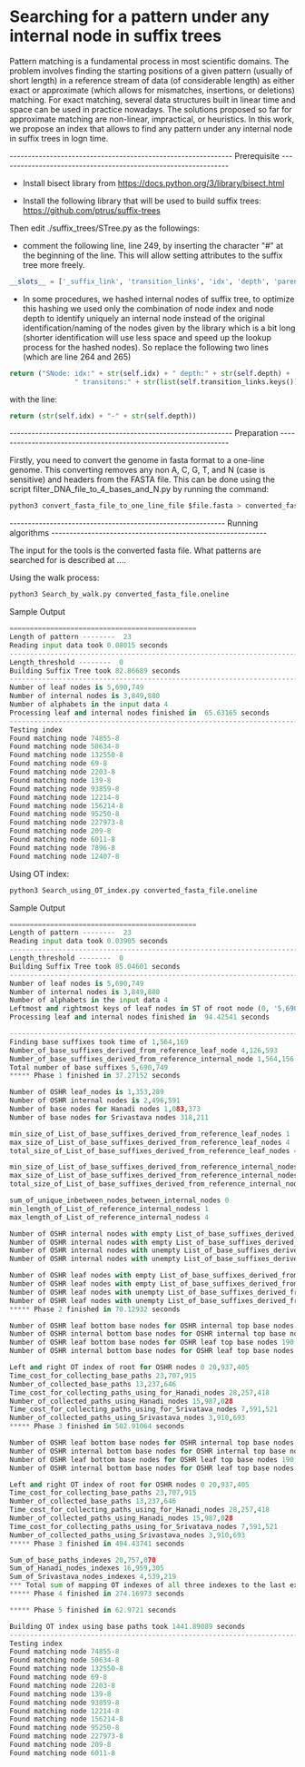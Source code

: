 # Searching for a pattern under any internal node in suffix trees

Pattern matching is a fundamental process in most scientific domains. The problem involves finding the starting positions of a given pattern (usually of short length) in a reference stream of data (of considerable length) as either exact or approximate (which allows for mismatches, insertions, or deletions) matching. For exact matching, several data structures built in linear time and space can be used in practice nowadays. The solutions proposed so far for approximate matching are non-linear, impractical, or heuristics. In this work, we propose an index that allows to find any pattern under any internal node in suffix trees in logn time. 

------------------------------------------------------------- Prerequisite ---------------------------------------------------------------
* Install bisect library from https://docs.python.org/3/library/bisect.html 

* Install the following library that will be used to build suffix trees:
https://github.com/ptrus/suffix-trees 

Then edit ./suffix_trees/STree.py as the followings:

- comment the following line, line 249, by inserting the character "#" at the beginning of the line. This will allow setting attributes to the suffix tree more freely.
```python
__slots__ = ['_suffix_link', 'transition_links', 'idx', 'depth', 'parent', 'generalized_idxs']
```

- In some procedures, we hashed internal nodes of suffix tree, to optimize this hashing we used only the combination of node index and node depth to identify uniquely an internal node instead of the original identification/naming of the nodes given by the library which is a bit long (shorter identification will use less space and speed up the lookup process for the hashed nodes). So replace the following two lines (which are line 264 and 265) 
```python
return ("SNode: idx:" + str(self.idx) + " depth:" + str(self.depth) +
                " transitons:" + str(list(self.transition_links.keys())))
```
with the line:
```python
return (str(self.idx) + "-" + str(self.depth))
```

------------------------------------------------------------- Preparation ----------------------------------------------------------------

Firstly, you need to convert the genome in fasta format to a one-line genome. This converting removes any non A, C, G, T, and N (case is sensitive) and headers from the FASTA file. This can be done using the script filter_DNA_file_to_4_bases_and_N.py by running the command:

```python
python3 convert_fasta_file_to_one_line_file $file.fasta > converted_fasta_file.oneline
```
----------------------------------------------------------- Running algorithms -----------------------------------------------------------

The input for the tools is the converted fasta file. What patterns are searched for is described at ....

Using the walk process:

```python
python3 Search_by_walk.py converted_fasta_file.oneline
```

Sample Output
```python
==============================================
Length of pattern --------  23
Reading input data took 0.08015 seconds
------------------------------------------------------------------------------------------
Length_threshold --------  0
Building Suffix Tree took 82.86689 seconds
------------------------------------------------------------------------------------------
Number of leaf nodes is 5,690,749
Number of internal nodes is 3,849,880
Number of alphabets in the input data 4
Processing leaf and internal nodes finished in  65.63165 seconds
------------------------------------------------------------------------------------------
Testing index
Found matching node 74855-8
Found matching node 50634-8
Found matching node 132550-8
Found matching node 69-8
Found matching node 2203-8
Found matching node 139-8
Found matching node 93859-8
Found matching node 12214-8
Found matching node 156214-8
Found matching node 95250-8
Found matching node 227973-8
Found matching node 209-8
Found matching node 6011-8
Found matching node 7896-8
Found matching node 12407-8
```

Using OT index:
```python
python3 Search_using_OT_index.py converted_fasta_file.oneline
```

Sample Output
```python
==============================================
Length of pattern --------  23
Reading input data took 0.03905 seconds
------------------------------------------------------------------------------------------
Length_threshold --------  0
Building Suffix Tree took 85.04601 seconds
------------------------------------------------------------------------------------------
Number of leaf nodes is 5,690,749
Number of internal nodes is 3,849,880
Number of alphabets in the input data 4
Leftmost and rightmost keys of leaf nodes in ST of root node (0, '5,690,748')
Processing leaf and internal nodes finished in  94.42541 seconds

------------------------------------------------------------------------------------------
Finding base suffixes took time of 1,564,169
Number_of_base_suffixes_derived_from_reference_leaf_node 4,126,593
Number_of_base_suffixes_derived_from_reference_internal_node 1,564,156
Total number of base suffixes 5,690,749
***** Phase 1 finished in 37.27152 seconds

Number of OSHR leaf_nodes is 1,353,289
Number of OSHR internal nodes is 2,496,591
Number of base nodes for Hanadi nodes 1,083,373
Number of base nodes for Srivastava nodes 318,211

min_size_of_List_of_base_suffixes_derived_from_reference_leaf_nodes 1
max_size_of_List_of_base_suffixes_derived_from_reference_leaf_nodes 4
total_size_of_List_of_base_suffixes_derived_from_reference_leaf_nodes 4,126,593

min_size_of_List_of_base_suffixes_derived_from_reference_internal_nodes 1
max_size_of_List_of_base_suffixes_derived_from_reference_internal_nodes 100
total_size_of_List_of_base_suffixes_derived_from_reference_internal_nodes 1,564,156

sum_of_unique_inbetween_nodes_between_internal_nodes 0
min_length_of_List_of_reference_internal_nodess 1
max_length_of_List_of_reference_internal_nodess 4

Number of OSHR internal nodes with empty List_of_base_suffixes_derived_from_reference_leaf_nodes and empty List_of_base_suffixes_derived_from_reference_internal_nodes (must be covered earlier by one of the three indexes) 1,225,538
Number of OSHR internal nodes with empty List_of_base_suffixes_derived_from_reference_leaf_nodes and unempty List_of_base_suffixes_derived_from_reference_internal_nodes (covered by indexing the label between the refrence-internal-node (of this node) and the parent of the reference node) 180,437
Number of OSHR internal nodes with unempty List_of_base_suffixes_derived_from_reference_leaf_nodes and empty List_of_base_suffixes_derived_from_reference_internal_nodes (Hanadi node) 934,580
Number of OSHR internal nodes with unempty List_of_base_suffixes_derived_from_reference_leaf_nodes and unempty List_of_base_suffixes_derived_from_reference_internal_nodes (Hanadi node) 156,036

Number of OSHR leaf nodes with empty List_of_base_suffixes_derived_from_reference_leaf_nodes and empty List_of_base_suffixes_derived_from_reference_internal_nodes (bottom_base_node of base path) 0
Number of OSHR leaf nodes with empty List_of_base_suffixes_derived_from_reference_leaf_nodes and unempty List_of_base_suffixes_derived_from_reference_internal_nodes (covered by indexing the label between the refrence-internal-node (of this node) and the parent of the reference node) 10,106
Number of OSHR leaf nodes with unempty List_of_base_suffixes_derived_from_reference_leaf_nodes and empty List_of_base_suffixes_derived_from_reference_internal_nodes (bottom_base_node of base path) 1,093,710
Number of OSHR leaf nodes with unempty List_of_base_suffixes_derived_from_reference_leaf_nodes and unempty List_of_base_suffixes_derived_from_reference_internal_nodes (Srivastava node) 249,473
***** Phase 2 finished in 70.12932 seconds

Number of OSHR leaf bottom base nodes for OSHR internal top base nodes 15,331,333
Number of OSHR internal bottom base nodes for OSHR internal top base nodes 394,686
Number of OSHR leaf bottom base nodes for OSHR leaf top base nodes 190,644
Number of OSHR internal bottom base nodes for OSHR leaf top base nodes 361,299

Left and right OT index of root for OSHR nodes 0 20,937,405
Time_cost_for_collecting_base_paths 23,707,915
Number_of_collected_base_paths 13,237,646
Time_cost_for_collecting_paths_using_for_Hanadi_nodes 28,257,418
Number_of_collected_paths_using_Hanadi_nodes 15,987,028
Time_cost_for_collecting_paths_using_for_Srivatava_nodes 7,591,521
Number_of_collected_paths_using_Srivastava_nodes 3,910,693
***** Phase 3 finished in 502.91064 seconds

Number of OSHR leaf bottom base nodes for OSHR internal top base nodes 15,331,333
Number of OSHR internal bottom base nodes for OSHR internal top base nodes 394,686
Number of OSHR leaf bottom base nodes for OSHR leaf top base nodes 190,644
Number of OSHR internal bottom base nodes for OSHR leaf top base nodes 361,299

Left and right OT index of root for OSHR nodes 0 20,937,405
Time_cost_for_collecting_base_paths 23,707,915
Number_of_collected_base_paths 13,237,646
Time_cost_for_collecting_paths_using_for_Hanadi_nodes 28,257,418
Number_of_collected_paths_using_Hanadi_nodes 15,987,028
Time_cost_for_collecting_paths_using_for_Srivatava_nodes 7,591,521
Number_of_collected_paths_using_Srivastava_nodes 3,910,693
***** Phase 3 finished in 494.43741 seconds

Sum_of_base_paths_indexes 20,757,070
Sum_of_Hanadi_nodes_indexes 16,959,305
Sum_of_Srivastava_nodes_indexes 4,539,219
*** Total sum of mapping OT indexes of all three indexes to the last extent path (the one starting from root node) 42,255,594
***** Phase 4 finished in 274.16973 seconds

***** Phase 5 finished in 62.9721 seconds

Building OT index using base paths took 1441.89089 seconds
------------------------------------------------------------------------------------------
Testing index
Found matching node 74855-8
Found matching node 50634-8
Found matching node 132550-8
Found matching node 69-8
Found matching node 2203-8
Found matching node 139-8
Found matching node 93859-8
Found matching node 12214-8
Found matching node 156214-8
Found matching node 95250-8
Found matching node 227973-8
Found matching node 209-8
Found matching node 6011-8
```
